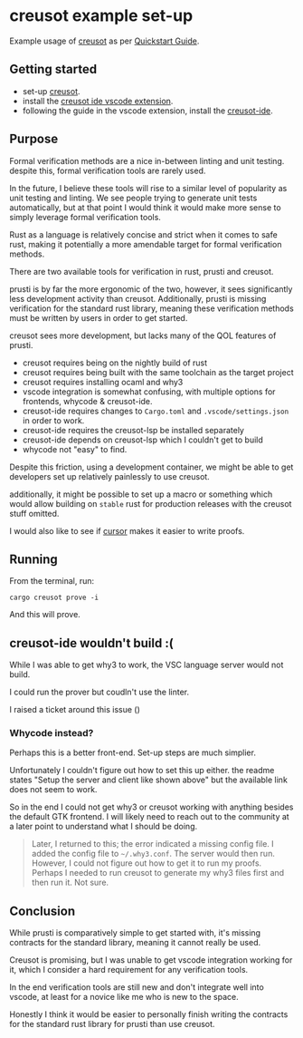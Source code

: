 # creusot example set-up

Example usage of [creusot](https://github.com/creusot-rs/creusot) as per [Quickstart Guide](https://creusot-rs.github.io/creusot/guide/).

## Getting started

- set-up [creusot](https://github.com/creusot-rs/creusot).
- install the [creusot ide vscode extension](https://marketplace.visualstudio.com/items?itemName=creusot-rs.creusot-ide).
- following the guide in the vscode extension, install the [creusot-ide](https://github.com/creusot-rs/creusot-ide).

## Purpose

Formal verification methods are a nice in-between linting and unit testing. despite this, formal verification tools are rarely used.

In the future, I believe these tools will rise to a similar level of popularity as unit testing and linting. We see people trying to generate unit tests automatically, but at that point I would think it would make more sense to simply leverage formal verification tools.

Rust as a language is relatively concise and strict when it comes to safe rust, making it potentially a more amendable target for formal verification methods.

There are two available tools for verification in rust, prusti and creusot.

prusti is by far the more ergonomic of the two, however, it sees significantly less development activity than creusot. Additionally, prusti is missing verification for the standard rust library, meaning these verification methods must be written by users in order to get started.

creusot sees more development, but lacks many of the QOL features of prusti.

- creusot requires being on the nightly build of rust
- creusot requires being built with the same toolchain as the target project
- creusot requires installing ocaml and why3
- vscode integration is somewhat confusing, with multiple options for frontends, whycode & creusot-ide.
- creusot-ide requires changes to `Cargo.toml` and `.vscode/settings.json` in order to work.
- creusot-ide requires the creusot-lsp be installed separately
- creusot-ide depends on creusot-lsp which I couldn't get to build
- whycode not "easy" to find.

Despite this friction, using a development container, we might be able to get developers set up relatively painlessly to use creusot.

additionally, it might be possible to set up a macro or something which would allow building on `stable` rust for production releases with the creusot stuff omitted.

I would also like to see if [cursor](https://www.cursor.com/) makes it easier to write proofs.

## Running

From the terminal, run:

```
cargo creusot prove -i
```

And this will prove.

## creusot-ide wouldn't build :(

While I was able to get why3 to work, the VSC language server would not build.

I could run the prover but coudln't use the linter.

I raised a ticket around this issue ()

### Whycode instead?

Perhaps this is a better front-end. Set-up steps are much simplier.

Unfortunately I couldn't figure out how to set this up either. the readme states "Setup the server and client like shown above" but the available link does not seem to work.

So in the end I could not get why3 or creusot working with anything besides the default GTK frontend. I will likely need to reach out to the community at a later point to understand what I should be doing.

> Later, I returned to this; the error indicated a missing config file. I added the config file to `~/.why3.conf`. The server would then run. However, I could not figure out how to get it to run my proofs. Perhaps I needed to run creusot to generate my why3 files first and then run it. Not sure.

## Conclusion

While prusti is comparatively simple to get started with, it's missing contracts for the standard library, meaning it cannot really be used.

Creusot is promising, but I was unable to get vscode integration working for it, which I consider a hard requirement for any verification tools.

In the end verification tools are still new and don't integrate well into vscode, at least for a novice like me who is new to the space.

Honestly I think it would be easier to personally finish writing the contracts for the standard rust library for prusti than use creusot.
